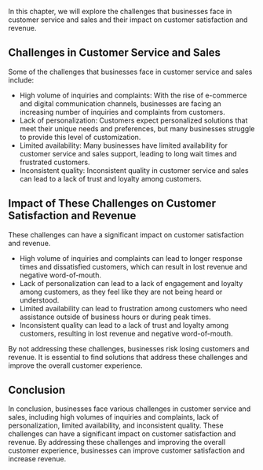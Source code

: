 
In this chapter, we will explore the challenges that businesses face in customer service and sales and their impact on customer satisfaction and revenue.

Challenges in Customer Service and Sales
----------------------------------------

Some of the challenges that businesses face in customer service and sales include:

* High volume of inquiries and complaints: With the rise of e-commerce and digital communication channels, businesses are facing an increasing number of inquiries and complaints from customers.
* Lack of personalization: Customers expect personalized solutions that meet their unique needs and preferences, but many businesses struggle to provide this level of customization.
* Limited availability: Many businesses have limited availability for customer service and sales support, leading to long wait times and frustrated customers.
* Inconsistent quality: Inconsistent quality in customer service and sales can lead to a lack of trust and loyalty among customers.

Impact of These Challenges on Customer Satisfaction and Revenue
---------------------------------------------------------------

These challenges can have a significant impact on customer satisfaction and revenue.

* High volume of inquiries and complaints can lead to longer response times and dissatisfied customers, which can result in lost revenue and negative word-of-mouth.
* Lack of personalization can lead to a lack of engagement and loyalty among customers, as they feel like they are not being heard or understood.
* Limited availability can lead to frustration among customers who need assistance outside of business hours or during peak times.
* Inconsistent quality can lead to a lack of trust and loyalty among customers, resulting in lost revenue and negative word-of-mouth.

By not addressing these challenges, businesses risk losing customers and revenue. It is essential to find solutions that address these challenges and improve the overall customer experience.

Conclusion
----------

In conclusion, businesses face various challenges in customer service and sales, including high volumes of inquiries and complaints, lack of personalization, limited availability, and inconsistent quality. These challenges can have a significant impact on customer satisfaction and revenue. By addressing these challenges and improving the overall customer experience, businesses can improve customer satisfaction and increase revenue.
